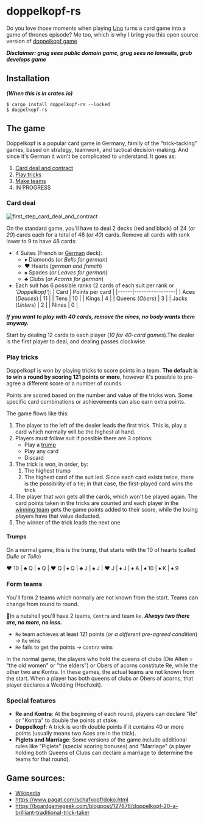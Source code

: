 # doppelkopf-rs

Do you love those moments when playing [Uno](https://www.letsplayuno.com/) turns a card game into a game of thrones episode?
Me too, which is why I bring you this open source version of [doppelkopf game](https://en.wikipedia.org/wiki/Doppelkopf) 

***Disclaimer: grug sees public domain game, grug sees no lawsuits, grub develops game***

## Installation

***(When this is in crates.io)***
```
$ cargo install doppelkopf-rs --locked
$ doppelkopf-rs
```

## The game

Doppelkopf is a popular card game in Germany, family of the "trick-tacking" games, based on strategy, teamwork, and tactical decision-making. And since it's German it won't be complicated to understand.
It goes as:
1. [Card deal and contract](#card-deal)
1. [Play tricks](#play-tricks)
1. [Make teams](#make-teams)
1. IN PROGRESS


### Card deal

![first_step_card_deal_and_contract](https://drive.google.com/uc?export=view&id=14LU9xWeFtXcxrdjszvoKeMhkKsQ8jW8o)

On the standard game, you'll have to deal 2 decks (red and black) of 24 (*or 20*) cards each for a total of 48 (*or 40*) cards. Remove all cards with rank lower to 9 to have 48 cards:
* 4 Suites (French or [German](https://en.wikipedia.org/wiki/German-suited_playing_cards) deck):
  * ♦ Diamonds (*or Bells for german*)
  * ❤ Hearts (*german and french*)
  * ♠ Spades (*or Leaves for german*)
  * ♣ Clubs (*or Acorns for german*)
* Each suit has 6 possible ranks (2 cards of each suit per rank or *'Doppelkopf'*):
    | Card | Points per card |
    |------|-----------------|
    | Aces (*Deuces*) | 11 |
    | Tens | 10 |
    | Kings | 4 |
    | Queens (*Obers*) | 3 |
    | Jacks (*Unters*) | 2 |
    | Nines | 0 |

***If you want to play with 40 cards, remove the nines, no body wants them anyway.***

Start by dealing 12 cards to each player (*10 for 40-card games*).The dealer is the first player to deal, and dealing passes clockwise.

### Play tricks

Doppelkopf is won by playing tricks to score points in a team. **The default is to win a round by scoring 121 points or more**, however it's possible to pre-agree a different score or a number of rounds.

Points are scored based on the number and value of the tricks won. Some specific card combinations or achievements can also earn extra points.

The game flows like this:

1. The player to the left of the dealer leads the first trick. This is, play a card which normally will be the highest at hand.
1. Players must follow suit if possible there are 3 options:
    * Play a [trump](#trumps)
    * Play any card
    * Discard 
1. The trick is won, in order, by:
    1. The highest trump 
    1. The highest card of the suit led. Since each card exists twice, there is the possibility of a tie; in that case, the first-played card wins the trick
1. The player that won gets all the cards, which won't be played again. The card points taken in the tricks are counted and each player in the [winning team](#form-teams) gets the game points added to their score, while the losing players have that value deducted.
1. The winner of the trick leads the next one 

#### Trumps

On a normal game, this is the trump, that starts with the 10 of hearts (called *Dulle* or *Tolle*)

❤️ 10 | ♣️ Q | ♠️ Q | ❤️ Q | ♦️ Q | ♣️ J | ♠️ J | ❤️ J | ♦️ J | ♦️ A | ♦️ 10 | ♦️ K | ♦️ 9

### Form teams

You'll form 2 teams which normally are not known from the start. Teams can change from round to round.

🌰In a nutshell you'll have 2 teams, `Contra` and team `Re`. ***Always two there are, no more, no less.***
* `Re` team achieves at least 121 points (*or a different pre-agreed condition*) -> `Re` wins
* `Re` fails to get the points -> `Contra` wins

In the normal game, the players who hold the queens of clubs (Die Alten = "the old women" or "the elders") or Obers of acorns constitute Re, while the other two are Kontra. In these games, the actual teams are not known from the start. When a player has both queens of clubs or Obers of acorns, that player declares a Wedding (Hochzeit). 


### Special features

* **Re and Kontra**: At the beginning of each round, players can declare "Re" or "Kontra" to double the points at stake. 
* **Doppelkopf**: A trick is worth double points if it contains 40 or more points (usually means two Aces are in the trick).
* **Piglets and Marriage**: Some versions of the game include additional rules like "Piglets" (special scoring bonuses) and "Marriage" (a player holding both Queens of Clubs can declare a marriage to determine the teams for that round).

## Game sources:

* [Wikipedia](https://en.wikipedia.org/wiki/Doppelkopf)
* https://www.pagat.com/schafkopf/doko.html
* https://boardgamegeek.com/blogpost/127676/doppelkopf-20-a-brilliant-traditional-trick-taker

